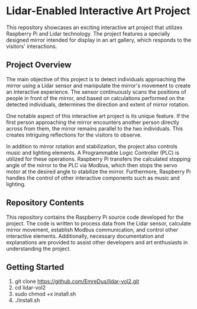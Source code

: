 # Lidar-Enabled Interactive Art Project

This repository showcases an exciting interactive art project that utilizes Raspberry Pi and Lidar technology. The project features a specially designed mirror intended for display in an art gallery, which responds to the visitors' interactions.

## Project Overview

The main objective of this project is to detect individuals approaching the mirror using a Lidar sensor and manipulate the mirror's movement to create an interactive experience. The sensor continuously scans the positions of people in front of the mirror, and based on calculations performed on the detected individuals, determines the direction and extent of mirror rotation.

One notable aspect of this interactive art project is its unique feature. If the first person approaching the mirror encounters another person directly across from them, the mirror remains parallel to the two individuals. This creates intriguing reflections for the visitors to observe.

In addition to mirror rotation and stabilization, the project also controls music and lighting elements. A Programmable Logic Controller (PLC) is utilized for these operations. Raspberry Pi transfers the calculated stopping angle of the mirror to the PLC via Modbus, which then stops the servo motor at the desired angle to stabilize the mirror. Furthermore, Raspberry Pi handles the control of other interactive components such as music and lighting.

## Repository Contents

This repository contains the Raspberry Pi source code developed for the project. The code is written to process data from the Lidar sensor, calculate mirror movement, establish Modbus communication, and control other interactive elements. Additionally, necessary documentation and explanations are provided to assist other developers and art enthusiasts in understanding the project.

## Getting Started

1. git clone https://github.com/EmreDus/lidar-vol2.git
2. cd lidar-vol2
3. sudo chmod +x install.sh
4. ./install.sh

